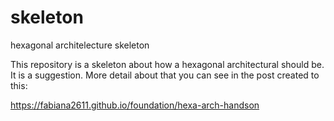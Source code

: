 # skeleton
hexagonal architelecture skeleton

This repository is a skeleton about how a hexagonal architectural should be. It is a suggestion. More detail about that you can see in the post created to this:

https://fabiana2611.github.io/foundation/hexa-arch-handson
